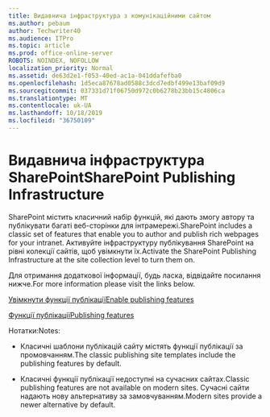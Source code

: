 ```yaml
---
title: Видавнича інфраструктура з комунікаційними сайтом
ms.author: pebaum
author: Techwriter40
ms.audience: ITPro
ms.topic: article
ms.prod: office-online-server
ROBOTS: NOINDEX, NOFOLLOW
localization_priority: Normal
ms.assetid: de63d2e1-f053-40ed-ac1a-041ddafefba0
ms.openlocfilehash: 1d5eca87678ad0588c3dcd7edbf499e13baf09d9
ms.sourcegitcommit: 037331d71f06750d972c0b6278b23bb15c4806ca
ms.translationtype: MT
ms.contentlocale: uk-UA
ms.lasthandoff: 10/18/2019
ms.locfileid: "36750109"
---
```

# <a name="sharepoint-publishing-infrastructure"></a><span data-ttu-id="33e20-102">Видавнича інфраструктура SharePoint</span><span class="sxs-lookup"><span data-stu-id="33e20-102">SharePoint Publishing Infrastructure</span></span>


<span data-ttu-id="33e20-103">SharePoint містить класичний набір функцій, які дають змогу автору та публікувати багаті веб-сторінки для інтрамережі.</span><span class="sxs-lookup"><span data-stu-id="33e20-103">SharePoint includes a classic set of features that enable you to author and publish rich webpages for your intranet.</span></span> <span data-ttu-id="33e20-104">Активуйте інфраструктуру публікування SharePoint на рівні колекції сайтів, щоб увімкнути їх.</span><span class="sxs-lookup"><span data-stu-id="33e20-104">Activate the SharePoint Publishing Infrastructure at the site collection level to turn them on.</span></span>

<span data-ttu-id="33e20-105">Для отримання додаткової інформації, будь ласка, відвідайте посилання нижче.</span><span class="sxs-lookup"><span data-stu-id="33e20-105">For more information please visit the links below.</span></span>

[<span data-ttu-id="33e20-106">Увімкнути функції публікації</span><span class="sxs-lookup"><span data-stu-id="33e20-106">Enable publishing features</span></span>](https://support.office.com/article/Enable-publishing-features-479677A6-8B33-4AC7-907D-071C1C7E4518)

[<span data-ttu-id="33e20-107">Функції публікації</span><span class="sxs-lookup"><span data-stu-id="33e20-107">Publishing features</span></span>](https://support.office.com/article/Features-enabled-in-a-SharePoint-Online-publishing-site-3AB3810C-3C2C-4361-9D0E-0CBE666EA0B0?wt.mc_id=O365_Portal_MMaven#__toc336865553)

<span data-ttu-id="33e20-108">Нотатки:</span><span class="sxs-lookup"><span data-stu-id="33e20-108">Notes:</span></span>

- <span data-ttu-id="33e20-109">Класичні шаблони публікацій сайту містять функції публікації за промовчанням.</span><span class="sxs-lookup"><span data-stu-id="33e20-109">The classic publishing site templates include the publishing features by default.</span></span>

- <span data-ttu-id="33e20-110">Класичні функції публікації недоступні на сучасних сайтах.</span><span class="sxs-lookup"><span data-stu-id="33e20-110">Classic publishing features are not available on modern sites.</span></span> <span data-ttu-id="33e20-111">Сучасні сайти надають нову альтернативу за замовчуванням.</span><span class="sxs-lookup"><span data-stu-id="33e20-111">Modern sites provide a newer alternative by default.</span></span>

